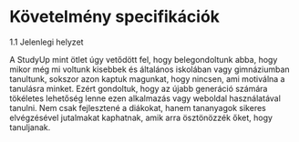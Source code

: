 # Követelmény specifikációk

1.1 Jelenlegi helyzet

A StudyUp mint ötlet úgy vetődött fel, hogy belegondoltunk abba, hogy mikor még mi voltunk kisebbek és általános iskolában vagy gimnáziumban tanultunk,
sokszor azon kaptuk magunkat, hogy nincsen, ami motiválna a tanulásra minket. Ezért gondoltuk, hogy az újabb generáció számára tökéletes lehetőség lenne
ezen alkalmazás vagy weboldal használatával tanulni. Nem csak fejlesztené a diákokat, hanem tananyagok sikeres elvégzésével jutalmakat kaphatnak,
amik arra ösztönözzék őket, hogy tanuljanak.
